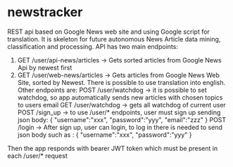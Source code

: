 # newstracker
REST api based on Google News web site and using Google script for translation.
It is skeleton for future autonomous News Article data mining, classification and processing.
API has two main endpoints:
1) GET /user/api-news/articles  -> Gets sorted articles from Google News Api by newest first
2) GET /user/web-news/articles -> Gets articles from Google News Web Site, sorted by Newest. There is possible to use translation into english.
Other endpoints are:
POST /user/watchdog -> it is possible to set watchdog, so app automatically sends new articles with chosen topics to users email
GET /user/watchdog -> gets all watchdog of current user
POST /sign_up -> to use /user/* endpoints, user must sign up sending json body:
{
    "username":"xxx",
    "password":"yyy",
    "email":"zzz"
}
POST /login -> After sign up, user can login, to log in there is needed to send json body such as : 
{
    "username":"xxx",
    "password":"yyy"
}

Then the app responds with bearer JWT token which must be present in each /user/* request
